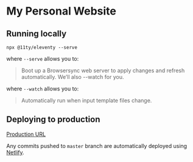 # My Personal Website

## Running locally

`npx @11ty/eleventy --serve`

where `--serve` allows you to:
> Boot up a Browsersync web server to apply changes and refresh automatically. We’ll also --watch for you.

where `--watch` allows you to:
> Automatically run when input template files change.

## Deploying to production

[Production URL](https://sofiabautista.ca/)

Any commits pushed to `master` branch are automatically deployed using [Netlify](https://app.netlify.com/).